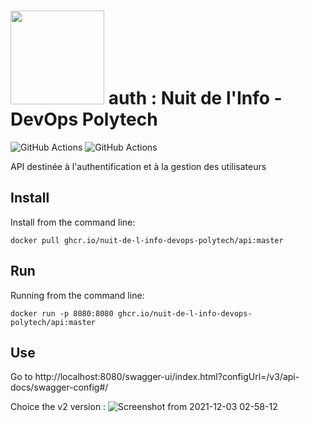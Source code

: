 

# <img src="https://user-images.githubusercontent.com/43273304/144527090-1002665e-f6b5-40dc-9ddc-1e99f6eff69d.jpeg" data-canonical-src="https://gyazo.com/eb5c5741b6a9a16c692170a41a49c858.png" width="150" /> auth : Nuit de l'Info - DevOps Polytech
![GitHub Actions](https://github.com/Nuit-de-l-Info-DevOps-Polytech/api/workflows/Docker/badge.svg)
![GitHub Actions](https://github.com/Nuit-de-l-Info-DevOps-Polytech/api/workflows/Java%20CI%20with%20Maven/badge.svg)

API destinée à l'authentification et à la gestion des utilisateurs

## Install
 Install from the command line:
```
docker pull ghcr.io/nuit-de-l-info-devops-polytech/api:master
```

## Run
Running from the command line:
```
docker run -p 8080:8080 ghcr.io/nuit-de-l-info-devops-polytech/api:master
```
## Use
Go to http://localhost:8080/swagger-ui/index.html?configUrl=/v3/api-docs/swagger-config#/

Choice the v2 version : 
![Screenshot from 2021-12-03 02-58-12](https://user-images.githubusercontent.com/43273304/144531990-5f5e0795-5d02-4f51-ac28-fa20f8a8df99.png)
